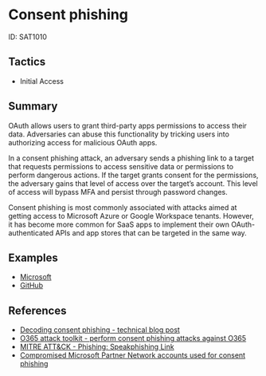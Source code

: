 # Consent phishing
ID: SAT1010

## Tactics
* Initial Access

## Summary

OAuth allows users to grant third-party apps permissions to access their data. Adversaries can abuse this functionality by tricking users into authorizing access for malicious OAuth apps.

In a consent phishing attack, an adversary sends a phishing link to a target that requests permissions to access sensitive data or permissions to perform dangerous actions. If the target grants consent for the permissions, the adversary gains that level of access over the target’s account. This level of access will bypass MFA and persist through password changes.

Consent phishing is most commonly associated with attacks aimed at getting access to Microsoft Azure or Google Workspace tenants. However, it has become more common for SaaS apps to implement their own OAuth-authenticated APIs and app stores that can be targeted in the same way.


## Examples
* [Microsoft](examples/microsoft.md)
* [GitHub](https://www.bleepingcomputer.com/news/security/gitloker-attacks-abuse-github-notifications-to-push-malicious-oauth-apps/)

## References

* [Decoding consent phishing - technical blog post](https://www.mwrcybersec.com/decoding-consent-phishing)
* [O365 attack toolkit - perform consent phishing attacks against O365](https://github.com/mdsecactivebreach/o365-attack-toolkit)
* [MITRE ATT&CK - Phishing: Speakphishing Link](https://attack.mitre.org/techniques/T1566/002/)
* [Compromised Microsoft Partner Network accounts used for consent phishing](https://www.bleepingcomputer.com/news/security/microsoft-disables-verified-partner-accounts-used-for-oauth-phishing/)

